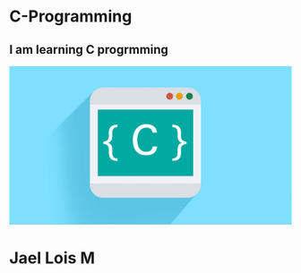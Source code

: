 # C-Programming

## I am learning C progrmming

<img src = "https://github.com/Jael-Lois/C-Program/blob/main/c-course.jpg">

# Jael Lois M